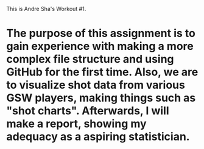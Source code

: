 This is Andre Sha's Workout #1. 

The purpose of this assignment is to gain experience with making a more complex file structure and using GitHub for the first time. Also, we are to visualize shot data from various GSW players, making things such as "shot charts". Afterwards, I will make a report, showing my adequacy as a aspiring statistician.
=======


